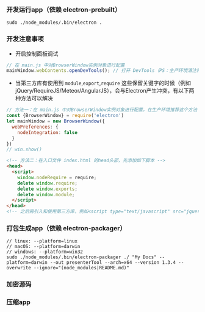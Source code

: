 ### 开发运行app（依赖 electron-prebuilt）

```
sudo ./node_modules/.bin/electron .
```

### 开发注意事项

* 开启控制面板调试

```javascript
// 在 main.js 中对BrowserWindow实例对象进行配置
mainWindow.webContents.openDevTools(); // 打开 DevTools（PS：生产环境清注释这一项）
```

* 当第三方库有使用到 `module`,`export`,`require` 这些保留关键字的时候（例如jQuery/RequireJS/Meteor/AngularJS），会与Electron产生冲突，有以下两种方法可以解决

```javascript
// 方法一：在 main.js 中对BrowserWindow实例对象进行配置，在生产环境推荐这个方法（缺点：无法在app运行时再使用 Node.js and Electron APIs）
const {BrowserWindow} = require('electron')
let mainWindow = new BrowserWindow({
  webPreferences: {
    nodeIntegration: false
  }
})
// win.show()
```

```html
<!-- 方法二：在入口文件 index.html 的head头部，先添加如下脚本 -->
<head>
  <script>
    window.nodeRequire = require;
    delete window.require;
    delete window.exports;
    delete window.module;
  </script>
</head>
<!-- 之后再引入和使用第三方库，例如<script type="text/javascript" src="jquery.js"></script> -->
```

### 打包生成app（依赖 electron-packager）

```
// linux: --platform=linux
// macOS: --platform=darwin
// windows: --platform=win32
sudo ./node_modules/.bin/electron-packager ./ "My Docs" --platform=darwin --out presenterTool --arch=x64 --version 1.3.4 --overwrite --ignore="(node_modules|README.md)"
```

### 加密源码

### 压缩app